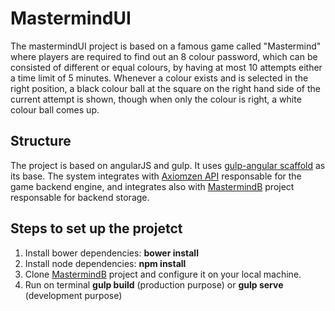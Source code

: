 # MastermindUI

The mastermindUI project is based on a famous game called "Mastermind" where players are required to find out an 8 colour password, which can be consisted of different or equal colours, by having at most 10 attempts either a time limit of 5 minutes. Whenever a colour exists and is selected in the right position, a black colour ball at the square on the right hand side of the current attempt is shown, though when only the colour is right, a white colour ball comes up.

## Structure
The project is based on angularJS and gulp. It uses [gulp-angular scaffold](https://github.com/Swiip/generator-gulp-angular) as its base. The system integrates with [Axiomzen API](http://careers.axiomzen.co/challenge) responsable for the game backend engine, and integrates also with [MastermindB](https://github.com/wrendeiro/mastermindB) project responsable for backend storage.  

## Steps to set up the projetct
1. Install bower dependencies: **bower install**
2. Install node dependencies: **npm install**
3. Clone [MastermindB](https://github.com/wrendeiro/mastermindB) project and configure it on your local machine.
4. Run on terminal **gulp build** (production purpose) or **gulp serve** (development purpose)
